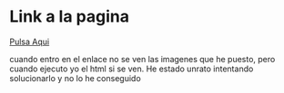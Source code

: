 # Link a la pagina
[Pulsa Aqui](https://k4nk0.github.io/pico-css/)

cuando entro en el enlace no se ven las imagenes que he puesto, pero cuando ejecuto yo el html si se ven. He estado unrato intentando solucionarlo y no lo he conseguido
